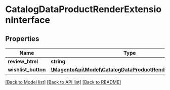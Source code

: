 # CatalogDataProductRenderExtensionInterface

## Properties
Name | Type | Description | Notes
------------ | ------------- | ------------- | -------------
**review_html** | **string** |  | [optional] 
**wishlist_button** | [**\MagentoApi\Model\CatalogDataProductRenderButtonInterface**](CatalogDataProductRenderButtonInterface.md) |  | [optional] 

[[Back to Model list]](../../README.md#documentation-for-models) [[Back to API list]](../../README.md#documentation-for-api-endpoints) [[Back to README]](../../README.md)


